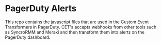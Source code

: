 # PagerDuty Alerts
This repo contains the javascript files that are used in the Custom Event Transformers in PagerDuty. CET's accepts webhooks from other tools such as SyncroRMM and Meraki and then transform them into alerts on the PagerDuty dashboard. 
